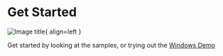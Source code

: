 # Get Started

![Image title](https://dummyimage.com/600x400/eee/aaa){ align=left }

Get started by looking at the samples, or trying out the [Windows Demo](https://parallel-cascades.itch.io/procedural-space-skyboxes-demo)